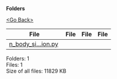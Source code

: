 **Folders**

[&lt;Go Back&gt;](../right.html)

<table><thead><tr class="header"><th><strong>File</strong></th><th><strong>File</strong></th><th><strong>File</strong></th><th><strong>File</strong></th></tr></thead><tbody><tr class="odd"><td><a href="n_body_simulation.py">n_body_si…ion.py</a> </td><td></td><td></td><td></td></tr></tbody></table>

Folders: 1  
Files: 1  
Size of all files: 11829 KB
